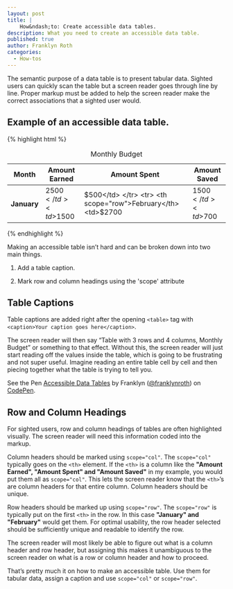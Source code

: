 ```yaml
---
layout: post
title: | 
    How&ndash;to: Create accessible data tables.
description: What you need to create an accessible data table.
published: true
author: Franklyn Roth
categories:
  - How-tos
---
```


The semantic purpose of a data table is to present tabular data. Sighted users can quickly scan the table but a screen reader goes through line by line. Proper markup must be added to help the screen reader make the correct associations that a sighted user would.

## Example of an accessible data table.
{% highlight html %}
	<table>
	<caption>Monthly Budget</caption>
	  <thead>
	    <tr>
	      	<th scope="col">Month</th>
	      	<th scope="col">Amount Earned</th>
	      	<th scope="col">Amount Spent</th>
			<th scope="col">Amount Saved</th>
	    </tr>
	  </thead>
	  <tbody>
	    <tr>
			<th scope="row">January</th>
			<td>$2500</td>
			<td>$1500</td>
			<td>$500</td>
	    </tr>
		<tr>
			<th scope="row">February</th>
			<td>$2700</td>
			<td>$1500</td>
			<td>$700</td>
		</tr>
	  </tbody>
	</table>
{% endhighlight %}

Making an accessible table isn’t hard and can be broken down into two main things.

1. Add a table caption.

2. Mark row and column headings using the 'scope' attribute

## Table Captions
Table captions are added right after the opening `<table>` tag with `<caption>Your caption goes here</caption>`. 
	
The screen reader will then say “Table with 3 rows and 4 columns, Monthly Budget” or something to that effect. Without this, the screen reader will just start reading off the values inside the table, which is going to be frustrating and not super useful. Imagine reading an entire table cell by cell and then piecing together what the table is trying to tell you.

<p data-height="268" data-theme-id="0" data-slug-hash="zqOKvY" data-default-tab="result" data-user="franklynroth" class="codepen">See the Pen <a href="http://codepen.io/franklynroth/pen/zqOKvY/">Accessible Data Tables</a> by Franklyn (<a href="http://codepen.io/franklynroth">@franklynroth</a>) on <a href="http://codepen.io">CodePen</a>.</p>
<script async src="//assets.codepen.io/assets/embed/ei.js"></script>


## Row and Column Headings
For sighted users, row and column headings of tables are often highlighted visually. The screen reader will need this information coded into the markup.

Column headers should be marked using `scope="col"`. The `scope="col"` typically goes on the `<th>` element. If the `<th>` is a column like the <strong>"Amount Earned", "Amount Spent" and "Amount Saved"</strong> in my example, you would put them all as `scope="col"`. This lets the screen reader know that the `<th>`’s are column headers for that entire column. Column headers should be unique.

Row headers should be marked up using `scope="row"`. The `scope="row"` is typically put on the first `<th>` in the row. In this case <strong>"January" and "February"</strong> would get them. For optimal usability, the row header selected should be sufficiently unique and readable to identify the row. 

The screen reader will most likely be able to figure out what is a column header and row header, but assigning this makes it unambiguous to the screen reader on what is a row or column header and how to proceed.


That’s pretty much it on how to make an accessible table. Use them for tabular data, assign a caption and use `scope="col"` or `scope="row"`.
